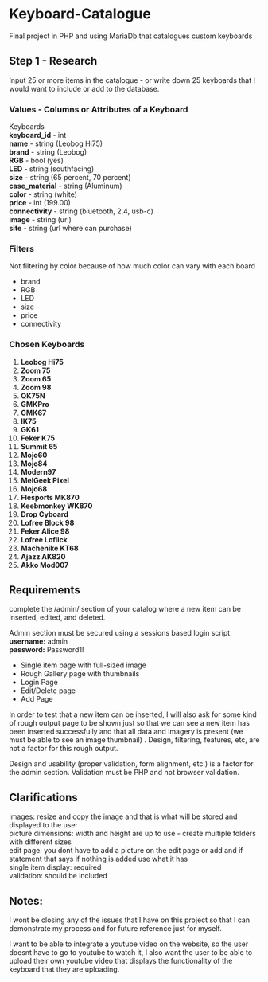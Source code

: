 # Keyboard-Catalogue
Final project in PHP and using MariaDb that catalogues custom keyboards

## Step 1 - Research
Input 25 or more items in the catalogue - or write down 25 keyboards that I would want to include or add to the database.

### Values - Columns or Attributes of a Keyboard
Keyboards      
  **keyboard_id** - int  
  **name** - string (Leobog Hi75)  
  **brand** - string (Leobog)  
  **RGB** - bool (yes)  
  **LED** - string (southfacing)  
  **size** - string (65 percent, 70 percent)  
  **case_material** - string (Aluminum)  
  **color** - string (white)   
  **price** - int (199.00)  
  **connectivity** - string (bluetooth, 2.4, usb-c)  
  **image** - string (url)  
  **site** - string (url where can purchase)

### Filters
Not filtering by color because of how much color can vary with each board
- brand
- RGB
- LED
- size
- price
- connectivity
  
### Chosen Keyboards

 1. **Leobog Hi75**  
 2. **Zoom 75**  
 3. **Zoom 65**  
 4. **Zoom 98**  
 5. **QK75N**  
 6. **GMKPro**  
 7. **GMK67**  
 8. **IK75**  
 9. **GK61**  
 10. **Feker K75**  
 11. **Summit 65**  
 12. **Mojo60**   
 13. **Mojo84**  
 14. **Modern97**  
 15. **MelGeek Pixel**  
 16. **Mojo68**  
 17. **Flesports MK870**  
 18. **Keebmonkey WK870**  
 19. **Drop Cyboard**  
 20. **Lofree Block 98**  
 21. **Feker Alice 98**  
 22. **Lofree Loflick**  
 23. **Machenike KT68**  
 24. **Ajazz AK820**  
 25. **Akko Mod007**  
  
  ## Requirements
  
complete the /admin/ section of your catalog where a new item can be inserted, edited, and deleted. 

Admin section must be secured using a sessions based login script.   
**username:** admin    
**password:** Password1!

- Single item page with full-sized image
- Rough Gallery page with thumbnails
- Login Page
- Edit/Delete page
- Add Page

In order to test that a new item can be inserted, I will also ask for some kind of rough output page to be shown just so that we can see a new item has been inserted successfully and that all data and imagery is present (we must be able to see an image thumbnail) . Design, filtering, features, etc, are not a factor for this rough output. 

Design and usability (proper validation, form alignment, etc.) is a factor for the admin section. Validation must be PHP and not browser validation. 

## Clarifications 


images: resize and copy the image and that is what will be stored and displayed to the user  
picture dimensions: width and height are up to use - create multiple folders with different sizes  
edit page: you dont have to add a picture on the edit page or add and if statement that says if nothing is added use what it has  
single item display: required  
validation: should be included  

## Notes:
I wont be closing any of the issues that I have on this project so that I can demonstrate my process and for future reference just for myself.

I want to be able to integrate a youtube video on the website, so the user doesnt have to go to youtube to watch it, I also want the user to be able to upload their own youtube video that displays the functionality of the keyboard that they are uploading.
